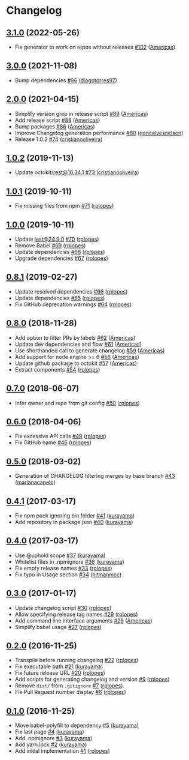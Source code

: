 # Changelog

## [3.1.0](https://github.com/uphold/github-changelog-generator/releases/tag/v3.1.0) (2022-05-26)
- Fix generator to work on repos without releases [\#102](https://github.com/uphold/github-changelog-generator/pull/102) ([Americas](https://github.com/Americas))

## [3.0.0](https://github.com/uphold/github-changelog-generator/releases/tag/v3.0.0) (2021-11-08)
- Bump dependencies [\#96](https://github.com/uphold/github-changelog-generator/pull/96) ([diogotorres97](https://github.com/diogotorres97))

## [2.0.0](https://github.com/uphold/github-changelog-generator/releases/tag/v2.0.0) (2021-04-15)
- Simplify version grep in release script [\#89](https://github.com/uphold/github-changelog-generator/pull/89) ([Americas](https://github.com/Americas))
- Add release script [\#88](https://github.com/uphold/github-changelog-generator/pull/88) ([Americas](https://github.com/Americas))
- Bump packages [\#86](https://github.com/uphold/github-changelog-generator/pull/86) ([Americas](https://github.com/Americas))
- Improve Changelog generation performance [\#80](https://github.com/uphold/github-changelog-generator/pull/80) ([goncalvesnelson](https://github.com/goncalvesnelson))
- Release 1.0.2 [\#74](https://github.com/uphold/github-changelog-generator/pull/74) ([cristianooliveira](https://github.com/cristianooliveira))

## [1.0.2](https://github.com/uphold/github-changelog-generator/releases/tag/v1.0.2) (2019-11-13)
- Update octokit/rest@16.34.1 [\#73](https://github.com/uphold/github-changelog-generator/pull/73) ([cristianooliveira](https://github.com/cristianooliveira))

## [1.0.1](https://github.com/uphold/github-changelog-generator/releases/tag/v1.0.1) (2019-10-11)
- Fix missing files from npm [\#71](https://github.com/uphold/github-changelog-generator/pull/71) ([rplopes](https://github.com/rplopes))

## [1.0.0](https://github.com/uphold/github-changelog-generator/releases/tag/v1.0.0) (2019-10-11)
- Update jest@24.9.0 [\#70](https://github.com/uphold/github-changelog-generator/pull/70) ([rplopes](https://github.com/rplopes))
- Remove Babel [\#69](https://github.com/uphold/github-changelog-generator/pull/69) ([rplopes](https://github.com/rplopes))
- Update dependencies [\#68](https://github.com/uphold/github-changelog-generator/pull/68) ([rplopes](https://github.com/rplopes))
- Upgrade dependencies [\#67](https://github.com/uphold/github-changelog-generator/pull/67) ([rplopes](https://github.com/rplopes))

## [0.8.1](https://github.com/uphold/github-changelog-generator/releases/tag/v0.8.1) (2019-02-27)
- Update resolved dependencies [\#66](https://github.com/uphold/github-changelog-generator/pull/66) ([rplopes](https://github.com/rplopes))
- Update dependencies [\#65](https://github.com/uphold/github-changelog-generator/pull/65) ([rplopes](https://github.com/rplopes))
- Fix GitHub deprecation warnings [\#64](https://github.com/uphold/github-changelog-generator/pull/64) ([rplopes](https://github.com/rplopes))

## [0.8.0](https://github.com/uphold/github-changelog-generator/releases/tag/v0.8.0) (2018-11-28)
- Add option to filter PRs by labels [\#62](https://github.com/uphold/github-changelog-generator/pull/62) ([Americas](https://github.com/Americas))
- Update dev dependencies and flow [\#61](https://github.com/uphold/github-changelog-generator/pull/61) ([Americas](https://github.com/Americas))
- Use shorthanded call to generate changelog [\#59](https://github.com/uphold/github-changelog-generator/pull/59) ([Americas](https://github.com/Americas))
- Add support for node engine >= 6 [\#58](https://github.com/uphold/github-changelog-generator/pull/58) ([Americas](https://github.com/Americas))
- Update github package to octokit [\#57](https://github.com/uphold/github-changelog-generator/pull/57) ([Americas](https://github.com/Americas))
- Extract components [\#54](https://github.com/uphold/github-changelog-generator/pull/54) ([rplopes](https://github.com/rplopes))

## [0.7.0](https://github.com/uphold/github-changelog-generator/releases/tag/v0.7.0) (2018-06-07)
- Infer owner and repo from git config [\#50](https://github.com/uphold/github-changelog-generator/pull/50) ([rplopes](https://github.com/rplopes))

## [0.6.0](https://github.com/uphold/github-changelog-generator/releases/tag/v0.6.0) (2018-04-06)
- Fix excessive API calls [\#49](https://github.com/uphold/github-changelog-generator/pull/49) ([rplopes](https://github.com/rplopes))
- Fix GitHub name [\#46](https://github.com/uphold/github-changelog-generator/pull/46) ([rplopes](https://github.com/rplopes))

## [0.5.0](https://github.com/uphold/github-changelog-generator/releases/tag/v0.5.0) (2018-03-02)
- Generation of CHANGELOG filtering merges by base branch [\#43](https://github.com/uphold/github-changelog-generator/pull/43) ([marianacapelo](https://github.com/marianacapelo))

## [0.4.1](https://github.com/uphold/github-changelog-generator/releases/tag/v0.4.1) (2017-03-17)
- Fix npm pack ignoring bin folder [\#41](https://github.com/uphold/github-changelog-generator/pull/41) ([kurayama](https://github.com/kurayama))
- Add repository in package.json [\#40](https://github.com/uphold/github-changelog-generator/pull/40) ([kurayama](https://github.com/kurayama))

## [0.4.0](https://github.com/uphold/github-changelog-generator/releases/tag/v0.4.0) (2017-03-17)
- Use @uphold scope [\#37](https://github.com/uphold/github-changelog-generator/pull/37) ([kurayama](https://github.com/kurayama))
- Whitelist files in .npmignore [\#36](https://github.com/uphold/github-changelog-generator/pull/36) ([kurayama](https://github.com/kurayama))
- Fix empty release names [\#33](https://github.com/uphold/github-changelog-generator/pull/33) ([rplopes](https://github.com/rplopes))
- Fix typo in Usage section [\#34](https://github.com/uphold/github-changelog-generator/pull/34) ([hitmanmcc](https://github.com/hitmanmcc))

## [0.3.0](https://github.com/uphold/github-changelog-generator/releases/tag/v0.3.0) (2017-01-17)
- Update changelog script [\#30](https://github.com/uphold/github-changelog-generator/pull/30) ([rplopes](https://github.com/rplopes))
- Allow specifying release tag names [\#29](https://github.com/uphold/github-changelog-generator/pull/29) ([rplopes](https://github.com/rplopes))
- Add command line interface arguments [\#28](https://github.com/uphold/github-changelog-generator/pull/28) ([Americas](https://github.com/Americas))
- Simplify babel usage [\#27](https://github.com/uphold/github-changelog-generator/pull/27) ([rplopes](https://github.com/rplopes))

## [0.2.0](https://github.com/uphold/github-changelog-generator/releases/tag/v0.2.0) (2016-11-25)
- Transpile before running changelog [\#22](https://github.com/uphold/github-changelog-generator/pull/22) ([rplopes](https://github.com/rplopes))
- Fix executable path [\#21](https://github.com/uphold/github-changelog-generator/pull/21) ([kurayama](https://github.com/kurayama))
- Fix future release URL [\#20](https://github.com/uphold/github-changelog-generator/pull/20) ([rplopes](https://github.com/rplopes))
- Add scripts for generating changelog and version [\#9](https://github.com/uphold/github-changelog-generator/pull/9) ([rplopes](https://github.com/rplopes))
- Remove `dist/` from `.gitignore` [\#7](https://github.com/uphold/github-changelog-generator/pull/7) ([rplopes](https://github.com/rplopes))
- Fix Pull Request number display [\#6](https://github.com/uphold/github-changelog-generator/pull/6) ([rplopes](https://github.com/rplopes))

## [0.1.0](https://github.com/uphold/github-changelog-generator/releases/tag/v0.1.0) (2016-11-25)
- Move babel-polyfill to dependency [\#5](https://github.com/uphold/github-changelog-generator/pull/5) ([kurayama](https://github.com/kurayama))
- Fix last page [\#4](https://github.com/uphold/github-changelog-generator/pull/4) ([kurayama](https://github.com/kurayama))
- Add .npmignore [\#3](https://github.com/uphold/github-changelog-generator/pull/3) ([kurayama](https://github.com/kurayama))
- Add yarn.lock [\#2](https://github.com/uphold/github-changelog-generator/pull/2) ([kurayama](https://github.com/kurayama))
- Add initial implementation [\#1](https://github.com/uphold/github-changelog-generator/pull/1) ([rplopes](https://github.com/rplopes))
